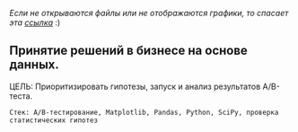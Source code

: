 *Если не открываются файлы или не отображаются графики, то спасает эта [ссылка](https://nbviewer.jupyter.org/github/sergeevdm/Portfolio/tree/main/Hypothesis-prioritization-AB-test-run-and-results-analysis/)* :)

## Принятие решений в бизнесе на основе данных. 

ЦЕЛЬ: Приоритизировать гипотезы, запуск и анализ результатов A/B-теста.

`Стек: A/B-тестирование, Matplotlib, Pandas, Python, SciPy, проверка статистических гипотез`
